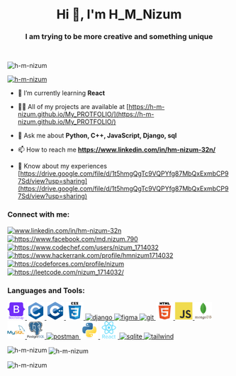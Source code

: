 <h1 align="center">Hi 👋, I'm H_M_Nizum</h1>
<h3 align="center">I am trying to be more creative and something unique</h3>
<img style="width:400px;" src="https://cdn.dribbble.com/users/330915/screenshots/3587000/10_coding_dribbble.gif" alt="" />
<p align="left"> <img src="https://komarev.com/ghpvc/?username=h-m-nizum&label=Profile%20views&color=0e75b6&style=flat" alt="h-m-nizum" /> </p>

<p align="left"> <a href="https://github.com/ryo-ma/github-profile-trophy"><img src="https://github-profile-trophy.vercel.app/?username=h-m-nizum" alt="h-m-nizum" /></a> </p>

- 🌱 I’m currently learning **React**

- 👨‍💻 All of my projects are available at [https://h-m-nizum.github.io/My_PROTFOLIO/](https://h-m-nizum.github.io/My_PROTFOLIO/)

- 💬 Ask me about **Python, C++, JavaScript, Django, sql**

- 📫 How to reach me **https://www.linkedin.com/in/hm-nizum-32n/**

- 📄 Know about my experiences [https://drive.google.com/file/d/1t5hmgQgTc9VQPYfg87MbQxExmbCP97Sd/view?usp=sharing](https://drive.google.com/file/d/1t5hmgQgTc9VQPYfg87MbQxExmbCP97Sd/view?usp=sharing)

<h3 align="left">Connect with me:</h3>
<p align="left">
<a href="https://linkedin.com/in/www.linkedin.com/in/hm-nizum-32n" target="blank"><img align="center" src="https://raw.githubusercontent.com/rahuldkjain/github-profile-readme-generator/master/src/images/icons/Social/linked-in-alt.svg" alt="www.linkedin.com/in/hm-nizum-32n" height="30" width="40" /></a>
<a href="https://fb.com/https://www.facebook.com/md.nizum.790" target="blank"><img align="center" src="https://raw.githubusercontent.com/rahuldkjain/github-profile-readme-generator/master/src/images/icons/Social/facebook.svg" alt="https://www.facebook.com/md.nizum.790" height="30" width="40" /></a>
<a href="https://www.codechef.com/users/https://www.codechef.com/users/nizum_1714032" target="blank"><img align="center" src="https://cdn.jsdelivr.net/npm/simple-icons@3.1.0/icons/codechef.svg" alt="https://www.codechef.com/users/nizum_1714032" height="30" width="40" /></a>
<a href="https://www.hackerrank.com/https://www.hackerrank.com/profile/hmnizum1714032" target="blank"><img align="center" src="https://raw.githubusercontent.com/rahuldkjain/github-profile-readme-generator/master/src/images/icons/Social/hackerrank.svg" alt="https://www.hackerrank.com/profile/hmnizum1714032" height="30" width="40" /></a>
<a href="https://codeforces.com/profile/https://codeforces.com/profile/nizum" target="blank"><img align="center" src="https://raw.githubusercontent.com/rahuldkjain/github-profile-readme-generator/master/src/images/icons/Social/codeforces.svg" alt="https://codeforces.com/profile/nizum" height="30" width="40" /></a>
<a href="https://www.leetcode.com/https://leetcode.com/nizum_1714032/" target="blank"><img align="center" src="https://raw.githubusercontent.com/rahuldkjain/github-profile-readme-generator/master/src/images/icons/Social/leet-code.svg" alt="https://leetcode.com/nizum_1714032/" height="30" width="40" /></a>
</p>

<h3 align="left">Languages and Tools:</h3>
<p align="left"> <a href="https://getbootstrap.com" target="_blank" rel="noreferrer"> <img src="https://raw.githubusercontent.com/devicons/devicon/master/icons/bootstrap/bootstrap-plain-wordmark.svg" alt="bootstrap" width="40" height="40"/> </a> <a href="https://www.cprogramming.com/" target="_blank" rel="noreferrer"> <img src="https://raw.githubusercontent.com/devicons/devicon/master/icons/c/c-original.svg" alt="c" width="40" height="40"/> </a> <a href="https://www.w3schools.com/cpp/" target="_blank" rel="noreferrer"> <img src="https://raw.githubusercontent.com/devicons/devicon/master/icons/cplusplus/cplusplus-original.svg" alt="cplusplus" width="40" height="40"/> </a> <a href="https://www.w3schools.com/css/" target="_blank" rel="noreferrer"> <img src="https://raw.githubusercontent.com/devicons/devicon/master/icons/css3/css3-original-wordmark.svg" alt="css3" width="40" height="40"/> </a> <a href="https://www.djangoproject.com/" target="_blank" rel="noreferrer"> <img src="https://cdn.worldvectorlogo.com/logos/django.svg" alt="django" width="40" height="40"/> </a> <a href="https://www.figma.com/" target="_blank" rel="noreferrer"> <img src="https://www.vectorlogo.zone/logos/figma/figma-icon.svg" alt="figma" width="40" height="40"/> </a> <a href="https://git-scm.com/" target="_blank" rel="noreferrer"> <img src="https://www.vectorlogo.zone/logos/git-scm/git-scm-icon.svg" alt="git" width="40" height="40"/> </a> <a href="https://www.w3.org/html/" target="_blank" rel="noreferrer"> <img src="https://raw.githubusercontent.com/devicons/devicon/master/icons/html5/html5-original-wordmark.svg" alt="html5" width="40" height="40"/> </a> <a href="https://developer.mozilla.org/en-US/docs/Web/JavaScript" target="_blank" rel="noreferrer"> <img src="https://raw.githubusercontent.com/devicons/devicon/master/icons/javascript/javascript-original.svg" alt="javascript" width="40" height="40"/> </a> <a href="https://www.mongodb.com/" target="_blank" rel="noreferrer"> <img src="https://raw.githubusercontent.com/devicons/devicon/master/icons/mongodb/mongodb-original-wordmark.svg" alt="mongodb" width="40" height="40"/> </a> <a href="https://www.mysql.com/" target="_blank" rel="noreferrer"> <img src="https://raw.githubusercontent.com/devicons/devicon/master/icons/mysql/mysql-original-wordmark.svg" alt="mysql" width="40" height="40"/> </a> <a href="https://www.postgresql.org" target="_blank" rel="noreferrer"> <img src="https://raw.githubusercontent.com/devicons/devicon/master/icons/postgresql/postgresql-original-wordmark.svg" alt="postgresql" width="40" height="40"/> </a> <a href="https://postman.com" target="_blank" rel="noreferrer"> <img src="https://www.vectorlogo.zone/logos/getpostman/getpostman-icon.svg" alt="postman" width="40" height="40"/> </a> <a href="https://www.python.org" target="_blank" rel="noreferrer"> <img src="https://raw.githubusercontent.com/devicons/devicon/master/icons/python/python-original.svg" alt="python" width="40" height="40"/> </a> <a href="https://reactjs.org/" target="_blank" rel="noreferrer"> <img src="https://raw.githubusercontent.com/devicons/devicon/master/icons/react/react-original-wordmark.svg" alt="react" width="40" height="40"/> </a> <a href="https://www.sqlite.org/" target="_blank" rel="noreferrer"> <img src="https://www.vectorlogo.zone/logos/sqlite/sqlite-icon.svg" alt="sqlite" width="40" height="40"/> </a> <a href="https://tailwindcss.com/" target="_blank" rel="noreferrer"> <img src="https://www.vectorlogo.zone/logos/tailwindcss/tailwindcss-icon.svg" alt="tailwind" width="40" height="40"/> </a> </p>

<p><img align="left" src="https://github-readme-stats.vercel.app/api/top-langs?username=h-m-nizum&show_icons=true&locale=en&layout=compact" alt="h-m-nizum" /></p>

<p>&nbsp;<img align="center" src="https://github-readme-stats.vercel.app/api?username=h-m-nizum&show_icons=true&locale=en" alt="h-m-nizum" /></p>

<p><img align="center" src="https://github-readme-streak-stats.herokuapp.com/?user=h-m-nizum&" alt="h-m-nizum" /></p>
